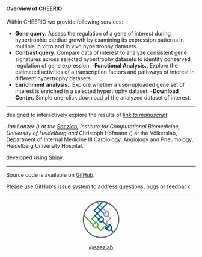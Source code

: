 <link href="https://use.fontawesome.com/releases/v5.6.3/css/all.css" rel="stylesheet">

#### Overview of CHEERIO

Within CHEERIO we provide following services: 
- **Gene query.** Assess the regulation of a gene of interest during hypertrophic cardiac growth by examining its expression patterns in multiple in vitro and in vivo hypertrophy datasets.
- **Contrast query.** Compare data of interest to analyze consistent gene signatures across selected hypertrophy datasets to identify conserved regulation of gene expression.
-**Functional Analysis.**. Explore the estimated activities of a transcription factors and pathways of interest in different hypertrophy datasets.
- **Enrichment analysis.**. Explore whether a user-uploaded gene set of interest is enriched in a selected hypertrophy dataset.
-**Download Center.** Simple one-click download of the analyzed dataset of interest. 

---

<i class="far fa-comment"></i> designed to interactively explore the results of <a href="" target="_blank">*link to manuscript*</a>.

<i class="far fa-list-alt">Jan Lanzer (<a href="mailto:jan.lanzer@bioquant.uni-heidelberg.de" target="_blank"><i class="glyphicon glyphicon-envelope"></i></a>) at the <a href="http://saezlab.org" target="_blank">Saezlab</a>, Institute for Computational Biomedicine, University of Heidelberg and </i> Christoph Hofmann (<a href="Christoph.Hofmann@med.uni-heidelberg.de" target="_blank"><i class="glyphicon glyphicon-envelope"></i></a>) at the Völkerslab, Department of Internal Medicine III Cardiology, Angiology and Pneumology, Heidelberg University Hospital.

<i class="fas fa-laptop-code"></i> developed using <a href="https://shiny.rstudio.com" target="_blank">Shiny</a>.

---

<i class="fab fa-github"></i> Source code is available on <a href="https://github.com/saezlab/reheat" target="_blank">GitHub</a>.

<i class="fas fa-question"></i> Please use <a href="https://github.com/saezlab/reheat/issues" target="_blank">GitHub's issue system</a> to address questions, bugs or feedback. 

---

<center>
<a href="http://saezlab.org" target="_blank"><img src="../www/logo_saezlab.png" width="20%", align="center"></a>

<i class="fab fa-twitter"></i> <a href="https://twitter.com/saezlab" target="_blank">@saezlab</a>
</center>
